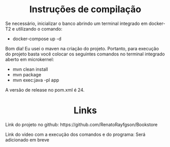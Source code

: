 <h1 align="center"> Instruções de compilação </h1> 

Se necessário, inicializar o banco abrindo um terminal integrado em docker-T2 e utilizando o comando: 

* docker-compose up -d

Bom dia! Eu usei o maven na criação do projeto. Portanto, para execução do projeto basta você colocar os seguintes comandos no terminal integrado aberto em microkernel:

* mvn clean install
* mvn package
* mvn exec:java -pl app

A versão de release no pom.xml é 24.

<h1 align="center"> Links </h1>
<div id="Links">
Link do projeto no github: 
https://github.com/RenatoRayfgson/Bookstore

Link do video com a execução dos comandos e do programa:
Será adicionado em breve
</div>
